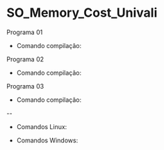 # SO_Memory_Cost_Univali

Programa 01
- Comando compilação: 

Programa 02
- Comando compilação: 

Programa 03
- Comando compilação: 


--
- Comandos Linux:

- Comandos Windows:

